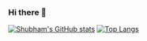 ### Hi there 👋

<!--
**ShubhamGururani/ShubhamGururani** is a ✨ _special_ ✨ repository because its `README.md` (this file) appears on your GitHub profile.

Here are some ideas to get you started:

- 🔭 I’m currently working on ...
- 🌱 I’m currently learning ...
- 👯 I’m looking to collaborate on ...
- 🤔 I’m looking for help with ...
- 💬 Ask me about ...
- 📫 How to reach me: ...
- 😄 Pronouns: ...
- ⚡ Fun fact: ...

-->
[![Shubham's GitHub stats](https://github-readme-stats.vercel.app/api?username=ShubhamGururani)](https://github.com/ShubhamGururani/github-readme-stats?)
[![Top Langs](https://github-readme-stats.vercel.app/api/top-langs/?username=ShubhamGururani&layout=compact)](https://github.com/ShubhamGururani/github-readme-stats?)
